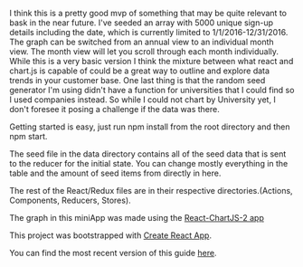 I think this is a pretty good mvp of something that may be quite relevant to bask in the near future. I've seeded an array with 5000 unique sign-up details including the date, which is currently limited to 1/1/2016-12/31/2016.
The graph can be switched from an annual view to an individual month view. The month view will let you scroll through each month individually. While this is a very basic version I think the mixture between what react and chart.js is capable of could be a great way to outline and explore data trends in your customer base.
One last thing is that the random seed generator I'm using didn't have a function for universities that I could find so I used companies instead. So while I could not chart by University yet, I don't foresee it posing a challenge if the data was there. 


Getting started is easy, just run npm install from the root directory and then npm start.

The seed file in the data directory contains all of the seed data that is sent to the reducer for the initial state.
You can change mostly everything in the table and the amount of seed items from directly in here.

The rest of the React/Redux files are in their respective directories.(Actions, Components, Reducers, Stores).

The graph in this miniApp was made using the [React-ChartJS-2 app](https://github.com/gor181/react-chartjs-2)

This project was bootstrapped with [Create React App](https://github.com/facebookincubator/create-react-app).

You can find the most recent version of this guide [here](https://github.com/facebookincubator/create-react-app/blob/master/packages/react-scripts/template/README.md).
